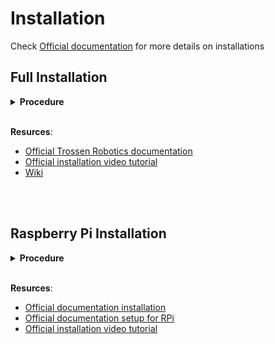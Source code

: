 # Installation

Check [Official documentation](https://docs.trossenrobotics.com/interbotix_xsarms_docs/ros_interface/ros1/software_setup.html) for more details on installations

## Full Installation
<details>
  <summary><strong>Procedure</strong></summary>

  (requirements: Ubuntu Linux 18.04, **20.04**, or 22.04)

Full desktop installation:

```
sudo apt install curl
curl 'https://raw.githubusercontent.com/Interbotix/interbotix_ros_manipulators/main/interbotix_ros_xsarms/install/amd64/xsarm_amd64_install.sh' > xsarm_amd64_install.sh
chmod +x xsarm_amd64_install.sh
./xsarm_amd64_install.sh -d noetic
```

Before installation, it will ask 2 questions. The first answare 'y' (yes) and the second 'n' (no). The first one is about perception package, that we want, and will allow aus to use Computer Vision. The second is about MATPLOT, that we do not have.

```
install the Interbotix Perception packages? This will include the RealSense and AprilTag packages as dependencies.

y
Install the MATLAB-ROS API?
n
INSTALLATION SUMMARY:
ROS Distribution:           ROS 1 noetic
Install Perception Modules: true
Install MATLAB Modules:     false
Installation path:          /home/gringo/interbotix_ws


Is this correct?

y
```

→  end up with this [Repo](https://github.com/Interbotix)

→ Correct installation checks:

    ```
    source /opt/ros/$ROS_DISTRO/setup.bash
    source ~/interbotix_ws/devel/setup.bash
    rospack list | grep interbotix
    ```
  Specific packages you should confirm have been built are interbotix_xs_sdk, interbotix_xs_msgs, and interbotix_xs_modules. These serve as the fundamental core of the ROS 1 Interface and are required to use it. If these are missing, check the installation script’s output for errors.

</details>

<br>

**Resurces**:

- [Official Trossen Robotics documentation](https://docs.trossenrobotics.com/interbotix_xsarms_docs/ros_interface/ros1/software_setup.html#requirements)
- [Official installation video tutorial](https://www.youtube.com/watch?v=kZx2tNVfQAQ&list=PL8X3t2QTE54sMTCF59t0pTFXgAmdf0Y9t&index=4&t=31s)
- [Wiki](http://wiki.ros.org/xseries_arms)


<br>
<br>

## Raspberry Pi Installation

<details>
  <summary><strong>Procedure</strong></summary>

1. Format SD card of RPi

2. Flush Ubuntu Server 20.04.5 LTS 64 bits in to the SD card of RPi
  > I used [Raspberry Pi imager](https://www.raspberrypi.com/software/):
  >> Chose OS → Other general Purpose OS → Ubuntu → Ubuntu Server 20.04.5 LTS 64 bits

3. Plug in SD card into the RPi and wait for booting

4. Run this comands:

    ```
    sudo apt update && sudo apt upgrade
    sudo reboot

    sudo apt install ubuntu-mate-desktop
    sudo reboot
    ```

5. At boot, the monitor should now display a login screen (instead of the terminal prompts from before). Before logging in, click the Ubuntu sign next to the username text box, and select ‘MATE’ as the desktop environment.

>6. Modify max CPU clock frequency from 1.5GHz to 2GHz
>
>    ```
>    cd /boot/firmware/
>    sudo nano usercfg.txt
>
>    over_voltage=6
>    arm_freq=2000
>    sudo reboot
>    ```

>7. Give a user sudo privileges without requiring a password
>
>    ```
>    sudo visudo
>
>    At bottom add: pibot ALL=(ALL) NOPASSWD:ALL
>    ```

> 8. Fix Bluetooth issues → the Bluetooth module on the Pi 4 is by default disabled ⇒ sudo apt install pi-bluetooth

9. INSTALL ROS & PACKAGES ON PI ([Raspberry Pi 4B (ARM64 Architecture)](https://docs.trossenrobotics.com/interbotix_xsarms_docs/ros_interface/ros1/software_setup.html#raspberry-pi-4b-arm64-architecture))

  ```
  $sudo apt install curl
  $curl 'https://raw.githubusercontent.com/Interbotix/interbotix_ros_manipulators/main/interbotix_ros_xsarms/install/rpi4/xsarm_rpi4_install.sh' > xsarm_rpi4_install.sh
  $chmod +x xsarm_rpi4_install.sh
  $./xsarm_rpi4_install.sh -d noetic
  ```

10. INSTALL ROS & PACKAGES ON PERSONAL LINUX COMPUTER ([Remote Install](https://docs.trossenrobotics.com/interbotix_xsarms_docs/ros_interface/ros1/software_setup.html#remote-install)):

  - Be aware that the installation script will export the ROS_MASTER_URI environment variable in your personal computer’s ~/.bashrc file to http://<hostname>.local:11311. Make sure to comment out this line when done monitoring or your personal computer will complain about not being able to find its ROS Master.

11. Check that the Interbotix ROS packages were installed correctly. The command and example output are below:

  ```
  $source /opt/ros/$ROS_DISTRO/setup.bash
  $source ~/interbotix_ws/devel/setup.bash
  $rospack list | grep interbotix
  ```

  remember to comment out the .bashrc

</details>

<br>

**Resurces**:

- [Official documentation installation](https://docs.trossenrobotics.com/interbotix_xsarms_docs/ros_interface/ros1/software_setup.html#raspberry-pi-4b-arm64-architecture)
- [Official documentation setup for RPi](https://docs.trossenrobotics.com/interbotix_xsarms_docs/ros_interface/ros1/raspberry_pi_setup.html)
- [Official installation video tutorial](https://www.youtube.com/watch?v=kZx2tNVfQAQ&list=PL8X3t2QTE54sMTCF59t0pTFXgAmdf0Y9t&index=4&t=31s)

